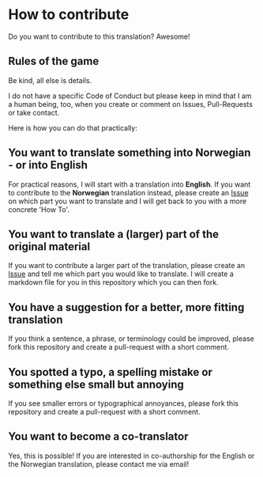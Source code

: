 # How to contribute

Do you want to contribute to this translation? Awesome! 

## Rules of the game

Be kind, all else is details.

I do not have a specific Code of Conduct but please keep in mind that I am a human being, too, when you create or comment on Issues, Pull-Requests or take contact.

Here is how you can do that practically:

## You want to translate something into Norwegian - or into English

For practical reasons, I will start with a translation into **English**.
If you want to contribute to the **Norwegian** translation instead, please create an [Issue](https://github.com/arockenberger/digitalannotation/issues) on which part you want to translate and I will get back to you with a more concrete 'How To'.

## You want to translate a (larger) part of the original material

If you want to contribute a larger part of the translation, please create an [Issue](https://github.com/arockenberger/digitalannotation/issues) and tell me which part you would like to translate. I will create a markdown file for you in this repository which you can then fork.

## You have a suggestion for a better, more fitting translation

If you think a sentence, a phrase, or terminology could be improved, please fork this repository and create a pull-request with a short comment.

## You spotted a typo, a spelling mistake or something else small but annoying

If you see smaller errors or typographical annoyances, please fork this repository and create a pull-request with a short comment.

## You want to become a co-translator

Yes, this is possible! If you are interested in co-authorship for the English or the Norwegian translation, please contact me via email!
